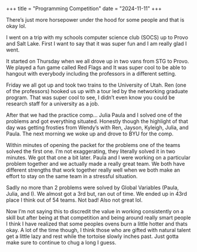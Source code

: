 +++
title = "Programming Competition"
date = "2024-11-11"
+++

There’s just more horsepower under the hood for some people and that is okay lol.

<!--more-->

I went on a trip with my schools computer science club (SOCS) up to Provo and Salt Lake. 
 First I want to say that it was super fun and I am really glad I went. 

It started on Thursday when we all drove up in two vans from STG to Provo. We played a fun game called Red Flags and It was super cool to be able to hangout with everybody including the professors in a different setting. 

Friday we all got up and took two trains to the University of Utah. Ren (one of the professors) hooked us up with a tour led by the networking graduate program. That was super cool to see, I didn’t even know you could be research staff for a university as a job. 

After that we had the practice comp… Julia Paula and I solved one of the problems and got everything situated. Honestly though the highlight of that day was getting frosties from Wendy’s with Ren, Jayson, Kyleigh, Julia, and Paula. The next morning we woke up and drove to BYU for the comp. 

Within minutes of opening the packet for the problems one of the teams solved the first one. I’m not exaggerating, they literally solved it in two minutes. We got that one a bit later. Paula and I were working on a particular problem together and we actually made a really great team. We both have different strengths that work together really well when we both make an effort to stay on the same team in a stressful situation. 

Sadly no more than 2 problems were solved by Global Variables (Paula, Julia, and I). We almost got a 3rd but, ran out of time. We ended up in 43rd place I think out of 54 teams. Not bad! Also not great lol.

Now I’m not saying this to discredit the value in working consistently on a skill but after being at that competition and being around really smart people I think I have realized that some peoples ovens burn a little hotter and thats okay. A lot of the time though, I think those who are gifted with natural talent get a little lazy and rest while the tortoise slowly inches past. Just gotta make sure to continue to chug a long I guess.
